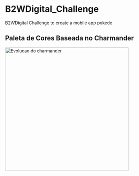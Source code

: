 # B2WDigital_Challenge
B2WDigital Challenge to create a mobile app pokede

## Paleta de Cores Baseada no Charmander 

<img src="https://i.pinimg.com/originals/99/cd/e1/99cde1dd82f1bfb73508977dc2abe45f.jpg" alt="Evolucao do charmander" width=400 height=400/>
